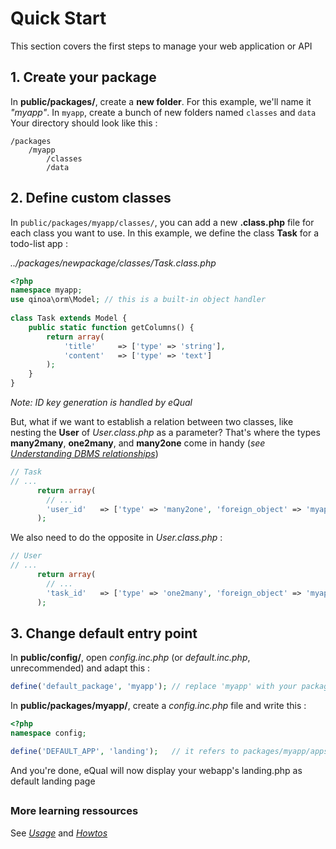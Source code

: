 # Quick Start

This section covers the first steps to manage your web application or API





## 1. Create your package

In **public/packages/**, create a **new folder**. For this example, we'll name it *"myapp"*.
In `myapp`, create a bunch of new folders named `classes` and `data`
Your directory should look like this :

```
/packages
    /myapp
        /classes
        /data
```





## 2. Define custom classes

In `public/packages/myapp/classes/`, you can add a new **.class.php** file for each class you want to use. 
In this example, we define the class **Task** for a todo-list app :

*../packages/newpackage/classes/Task.class.php*

```php
<?php  
namespace myapp;
use qinoa\orm\Model; // this is a built-in object handler
    
class Task extends Model {
    public static function getColumns() {
        return array(
            'title'     => ['type' => 'string'],
            'content'   => ['type' => 'text']
        );
    }
}
```

*Note: ID key generation is handled by eQual*

But, what if we want to establish a relation between two classes, like nesting the **User** of *User.class.php* as a parameter?
That's where the types **many2many**, **one2many**, and **many2one** come in handy (*see [Understanding DBMS relationships](https://afteracademy.com/blog/what-are-the-different-types-of-relationships-in-dbms)*)

```php
// Task
// ...
      return array(
        // ...
        'user_id'	=> ['type' => 'many2one', 'foreign_object' => 'myapp\User']
      );
```

We also need to do the opposite in *User.class.php* :

```php
// User
// ...
      return array(
        // ...
        'task_id'	=> ['type' => 'one2many', 'foreign_object' => 'myapp\Task']
      );
```


## 3. Change default entry point

In **public/config/**, open *config.inc.php* (or *default.inc.php*, unrecommended) and adapt this :

```php
define('default_package', 'myapp');	// replace 'myapp' with your package's name
```

In **public/packages/myapp/**, create a *config.inc.php* file and write this :

```php
<?php
namespace config;

define('DEFAULT_APP', 'landing');	// it refers to packages/myapp/apps/landing.php
```

And you're done, eQual will now display your webapp's landing.php as default landing page



## 



### More learning ressources

See [*Usage*](../usage/directory-structure.md) and [*Howtos*](../howtos-and-examples/generic-cheat-sheet.md)